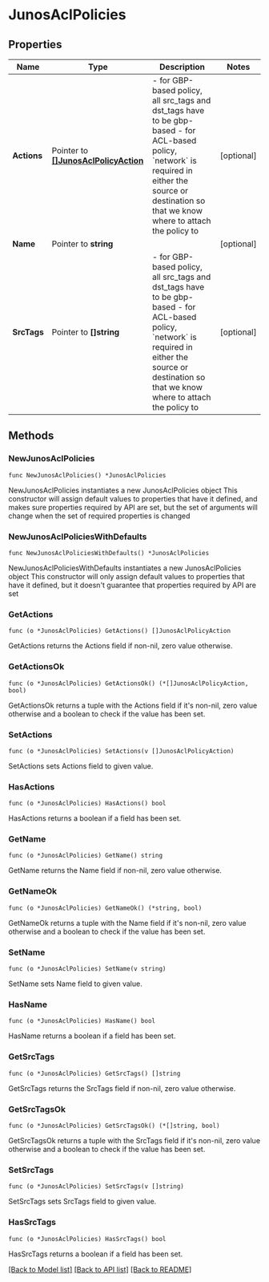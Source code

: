 # JunosAclPolicies

## Properties

Name | Type | Description | Notes
------------ | ------------- | ------------- | -------------
**Actions** | Pointer to [**[]JunosAclPolicyAction**](JunosAclPolicyAction.md) | - for GBP-based policy, all src_tags and dst_tags have to be gbp-based - for ACL-based policy, &#x60;network&#x60; is required in either the source or destination so that we know where to attach the policy to | [optional] 
**Name** | Pointer to **string** |  | [optional] 
**SrcTags** | Pointer to **[]string** | - for GBP-based policy, all src_tags and dst_tags have to be gbp-based - for ACL-based policy, &#x60;network&#x60; is required in either the source or destination so that we know where to attach the policy to | [optional] 

## Methods

### NewJunosAclPolicies

`func NewJunosAclPolicies() *JunosAclPolicies`

NewJunosAclPolicies instantiates a new JunosAclPolicies object
This constructor will assign default values to properties that have it defined,
and makes sure properties required by API are set, but the set of arguments
will change when the set of required properties is changed

### NewJunosAclPoliciesWithDefaults

`func NewJunosAclPoliciesWithDefaults() *JunosAclPolicies`

NewJunosAclPoliciesWithDefaults instantiates a new JunosAclPolicies object
This constructor will only assign default values to properties that have it defined,
but it doesn't guarantee that properties required by API are set

### GetActions

`func (o *JunosAclPolicies) GetActions() []JunosAclPolicyAction`

GetActions returns the Actions field if non-nil, zero value otherwise.

### GetActionsOk

`func (o *JunosAclPolicies) GetActionsOk() (*[]JunosAclPolicyAction, bool)`

GetActionsOk returns a tuple with the Actions field if it's non-nil, zero value otherwise
and a boolean to check if the value has been set.

### SetActions

`func (o *JunosAclPolicies) SetActions(v []JunosAclPolicyAction)`

SetActions sets Actions field to given value.

### HasActions

`func (o *JunosAclPolicies) HasActions() bool`

HasActions returns a boolean if a field has been set.

### GetName

`func (o *JunosAclPolicies) GetName() string`

GetName returns the Name field if non-nil, zero value otherwise.

### GetNameOk

`func (o *JunosAclPolicies) GetNameOk() (*string, bool)`

GetNameOk returns a tuple with the Name field if it's non-nil, zero value otherwise
and a boolean to check if the value has been set.

### SetName

`func (o *JunosAclPolicies) SetName(v string)`

SetName sets Name field to given value.

### HasName

`func (o *JunosAclPolicies) HasName() bool`

HasName returns a boolean if a field has been set.

### GetSrcTags

`func (o *JunosAclPolicies) GetSrcTags() []string`

GetSrcTags returns the SrcTags field if non-nil, zero value otherwise.

### GetSrcTagsOk

`func (o *JunosAclPolicies) GetSrcTagsOk() (*[]string, bool)`

GetSrcTagsOk returns a tuple with the SrcTags field if it's non-nil, zero value otherwise
and a boolean to check if the value has been set.

### SetSrcTags

`func (o *JunosAclPolicies) SetSrcTags(v []string)`

SetSrcTags sets SrcTags field to given value.

### HasSrcTags

`func (o *JunosAclPolicies) HasSrcTags() bool`

HasSrcTags returns a boolean if a field has been set.


[[Back to Model list]](../README.md#documentation-for-models) [[Back to API list]](../README.md#documentation-for-api-endpoints) [[Back to README]](../README.md)



